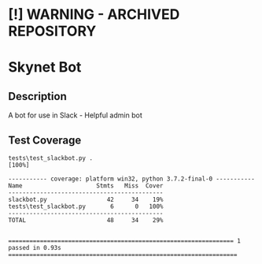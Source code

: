 # [!] WARNING - ARCHIVED REPOSITORY

# Skynet Bot

## Description

A bot for use in Slack - Helpful admin bot

## Test Coverage

```
tests\test_slackbot.py .                                                                                                                      [100%] 

----------- coverage: platform win32, python 3.7.2-final-0 -----------
Name                     Stmts   Miss  Cover
--------------------------------------------
slackbot.py                 42     34    19%
tests\test_slackbot.py       6      0   100%
--------------------------------------------
TOTAL                       48     34    29%


================================================================ 1 passed in 0.93s ================================================================= 
```
